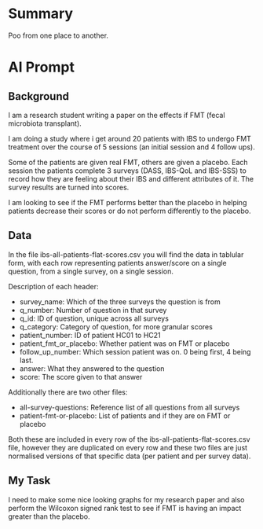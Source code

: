 # Summary
Poo from one place to another.

# AI Prompt
## Background
I am a research student writing a paper on the effects if FMT (fecal microbiota transplant).

I am doing a study where i get around 20 patients with IBS to undergo FMT treatment over the course of 5 sessions (an initial session and 4 follow ups).

Some of the patients are given real FMT, others are given a placebo. Each session the patients complete 3 surveys (DASS, IBS-QoL and IBS-SSS) to record how they are feeling about their IBS and different attributes of it. The survey results are turned into scores. 

I am looking to see if the FMT performs better than the placebo in helping patients decrease their scores or do not perform differently to the placebo.

## Data
In the file ibs-all-patients-flat-scores.csv you will find the data in tablular form, with each row representing patients answer/score on a single question, from a single survey, on a single session.

Description of each header:
- survey_name: Which of the three surveys the question is from
- q_number: Number of question in that survey
- q_id: ID of question, unique across all surveys
- q_category: Category of question, for more granular scores
- patient_number: ID of patient HC01 to HC21
- patient_fmt_or_placebo: Whether patient was on FMT or placebo
- follow_up_number: Which session patient was on. 0 being first, 4 being last.
- answer: What they answered to the question
- score: The score given to that answer

Additionally there are two other files:
- all-survey-questions: Reference list of all questions from all surveys
- patient-fmt-or-placebo: List of patients and if they are on FMT or placebo

Both these are included in every row of the ibs-all-patients-flat-scores.csv file, however they are duplicated on every row and these two files are just normalised versions of that specific data (per patient and per survey data).

## My Task
I need to make some nice looking graphs for my research paper and also perform the Wilcoxon signed rank test to see if FMT is having an impact greater than the placebo.
